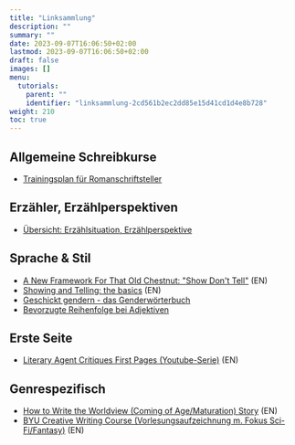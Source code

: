 ```yaml
---
title: "Linksammlung"
description: ""
summary: ""
date: 2023-09-07T16:06:50+02:00
lastmod: 2023-09-07T16:06:50+02:00
draft: false
images: []
menu:
  tutorials:
    parent: ""
    identifier: "linksammlung-2cd561b2ec2dd85e15d41cd1d4e8b728"
weight: 210
toc: true
---
```


## Allgemeine Schreibkurse

- [Trainingsplan für Romanschriftsteller](https://www.schriftsteller-werden.de/kreatives-schreiben/trainingsplan-fuer-romanschriftsteller/)

## Erzähler, Erzählperspektiven

- [Übersicht: Erzählsituation, Erzählperspektive](https://www.teachsam.de/deutsch/d_literatur/d_gat/d_epik/strukt/erzpers/erzpers_1_2.htm)

## Sprache & Stil

- [A New Framework For That Old Chestnut: "Show Don't Tell"](https://www.reddit.com/r/storyandstyle/comments/ck46g9/essay_a_new_framework_for_that_old_chestnut_show/) (EN)
- [Showing and Telling: the basics](https://emmadarwin.typepad.com/thisitchofwriting/showing-and-telling-the-basics.html) (EN)
- [Geschickt gendern - das Genderwörterbuch](https://geschicktgendern.de/)
- [Bevorzugte Reihenfolge bei Adjektiven](https://german.stackexchange.com/questions/31945/bevorzugte-reihenfolge-bei-adjektiven)

## Erste Seite

- [Literary Agent Critiques First Pages (Youtube-Serie)](https://www.youtube.com/watch?v=25JNyUSzTJU) (EN)

## Genrespezifisch

- [How to Write the Worldview (Coming of Age/Maturation) Story](https://rachelleramirez.com/how-to-write-the-worldview-coming-of-age-story/) (EN)
- [BYU Creative Writing Course (Vorlesungsaufzeichnung m. Fokus Sci-Fi/Fantasy)](https://www.youtube.com/playlist?list=PLSH_xM-KC3Zv-79sVZTTj-YA6IAqh8qeQ) (EN)
